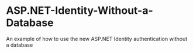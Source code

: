 ASP.NET-Identity-Without-a-Database
===================================

An example of how to use the new ASP.NET Identity authentication without a database
